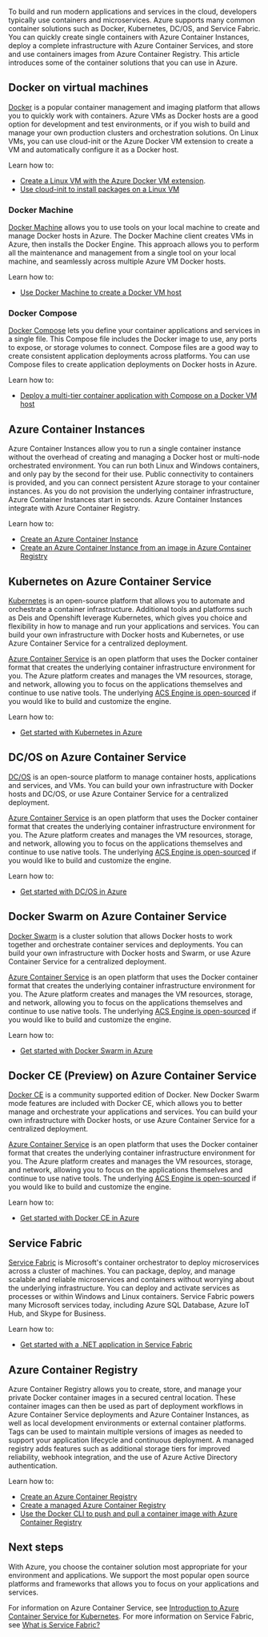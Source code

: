 To build and run modern applications and services in the cloud, developers typically use containers and microservices. Azure supports many common container solutions such as Docker, Kubernetes, DC/OS, and Service Fabric. You can quickly create single containers with Azure Container Instances, deploy a complete infrastructure with Azure Container Services, and store and use containers images from Azure Container Registry. This article introduces some of the container solutions that you can use in Azure.


## Docker on virtual machines
[Docker](https://www.docker.com) is a popular container management and imaging platform that allows you to quickly work with containers. Azure VMs as Docker hosts are a good option for development and test environments, or if you wish to build and manage your own production clusters and orchestration solutions. On Linux VMs, you can use cloud-init or the Azure Docker VM extension to create a VM and automatically configure it as a Docker host. 

Learn how to:

- [Create a Linux VM with the Azure Docker VM extension](../articles/virtual-machines/linux/dockerextension.md).
- [Use cloud-init to install packages on a Linux VM](../articles/virtual-machines/linux/tutorial-automate-vm-deployment.md)

### Docker Machine
[Docker Machine](https://docs.docker.com/machine/overview/) allows you to use tools on your local machine to create and manage Docker hosts in Azure. The Docker Machine client creates VMs in Azure, then installs the Docker Engine. This approach allows you to perform all the maintenance and management from a single tool on your local machine, and seamlessly across multiple Azure VM Docker hosts.

Learn how to:

- [Use Docker Machine to create a Docker VM host](../articles/virtual-machines/linux/docker-machine.md)

### Docker Compose
[Docker Compose](https://docs.docker.com/compose/overview/) lets you define your container applications and services in a single file. This Compose file includes the Docker image to use, any ports to expose, or storage volumes to connect. Compose files are a good way to create consistent application deployments across platforms. You can use Compose files to create application deployments on Docker hosts in Azure.

Learn how to:

- [Deploy a multi-tier container application with Compose on a Docker VM host](../articles/virtual-machines/linux/docker-compose-quickstart.md)


## Azure Container Instances
Azure Container Instances allow you to run a single container instance without the overhead of creating and managing a Docker host or multi-node orchestrated environment. You can run both Linux and Windows containers, and only pay by the second for their use. Public connectivity to containers is provided, and you can connect persistent Azure storage to your container instances. As you do not provision the underlying container infrastructure, Azure Container Instances start in seconds. Azure Container Instances integrate with Azure Container Registry.

Learn how to:

- [Create an Azure Container Instance](../articles/container-instances/container-instances-quickstart.md)
- [Create an Azure Container Instance from an image in Azure Container Registry](../articles/container-instances/container-instances-tutorial-deploy-app.md)


## Kubernetes on Azure Container Service
[Kubernetes](https://kubernetes.io/docs/concepts/overview/what-is-kubernetes/) is an open-source platform that allows you to automate and orchestrate a container infrastructure. Additional tools and platforms such as Deis and Openshift leverage Kubernetes, which gives you choice and flexibility in how to manage and run your applications and services. You can build your own infrastructure with Docker hosts and Kubernetes, or use Azure Container Service for a centralized deployment.

[Azure Container Service](../articles/container-service/kubernetes/container-service-intro-kubernetes.md) is an open platform that uses the Docker container format that creates the underlying container infrastructure environment for you. The Azure platform creates and manages the VM resources, storage, and network, allowing you to focus on the applications themselves and continue to use native tools. The underlying [ACS Engine is open-sourced](https://github.com/Azure/acs-engine) if you would like to build and customize the engine.

Learn how to:

- [Get started with Kubernetes in Azure](../articles/container-service/kubernetes/container-service-kubernetes-walkthrough.md)


## DC/OS on Azure Container Service
[DC/OS](https://dcos.io/) is an open-source platform to manage container hosts, applications and services, and VMs. You can build your own infrastructure with Docker hosts and DC/OS, or use Azure Container Service for a centralized deployment.

[Azure Container Service](../articles/container-service/dcos-swarm/container-service-intro.md) is an open platform that uses the Docker container format that creates the underlying container infrastructure environment for you. The Azure platform creates and manages the VM resources, storage, and network, allowing you to focus on the applications themselves and continue to use native tools. The underlying [ACS Engine is open-sourced](https://github.com/Azure/acs-engine) if you would like to build and customize the engine.

Learn how to:

- [Get started with DC/OS in Azure](../articles/container-service/dcos-swarm/container-service-dcos-quickstart.md)


## Docker Swarm on Azure Container Service
[Docker Swarm](https://docs.docker.com/engine/swarm/key-concepts/) is a cluster solution that allows Docker hosts to work together and orchestrate container services and deployments. You can build your own infrastructure with Docker hosts and Swarm, or use Azure Container Service for a centralized deployment.

[Azure Container Service](../articles/container-service/dcos-swarm/container-service-intro.md) is an open platform that uses the Docker container format that creates the underlying container infrastructure environment for you. The Azure platform creates and manages the VM resources, storage, and network, allowing you to focus on the applications themselves and continue to use native tools. The underlying [ACS Engine is open-sourced](https://github.com/Azure/acs-engine) if you would like to build and customize the engine.

Learn how to:

- [Get started with Docker Swarm in Azure](../articles/container-service/dcos-swarm/container-service-swarm-walkthrough.md)


## Docker CE (Preview) on Azure Container Service
[Docker CE](https://www.docker.com/community-edition) is a community supported edition of Docker. New Docker Swarm mode features are included with Docker CE, which allows you to better manage and orchestrate your applications and services. You can build your own infrastructure with Docker hosts, or use Azure Container Service for a centralized deployment.

[Azure Container Service](../articles/container-service/dcos-swarm/container-service-intro.md) is an open platform that uses the Docker container format that creates the underlying container infrastructure environment for you. The Azure platform creates and manages the VM resources, storage, and network, allowing you to focus on the applications themselves and continue to use native tools. The underlying [ACS Engine is open-sourced](https://github.com/Azure/acs-engine) if you would like to build and customize the engine.

Learn how to:

- [Get started with Docker CE in Azure](../articles/container-service/dcos-swarm/container-service-swarm-mode-walkthrough.md)


## Service Fabric
[Service Fabric](../articles/service-fabric/service-fabric-overview.md) is Microsoft's container orchestrator to deploy microservices across a cluster of machines. You can package, deploy, and manage scalable and reliable microservices and containers without worrying about the underlying infrastructure. You can deploy and activate services as processes or within Windows and Linux containers. Service Fabric powers many Microsoft services today, including Azure SQL Database, Azure IoT Hub, and Skype for Business.

Learn how to:

- [Get started with a .NET application in Service Fabric](../articles/service-fabric/service-fabric-quickstart-dotnet.md)


## Azure Container Registry
Azure Container Registry allows you to create, store, and manage your private Docker container images in a secured central location. These container images can then be used as part of deployment workflows in Azure Container Service deployments and Azure Container Instances, as well as local development environments or external container platforms. Tags can be used to maintain multiple versions of images as needed to support your application lifecycle and continuous deployment. A managed registry adds features such as additional storage tiers for improved reliability, webhook integration, and the use of Azure Active Directory authentication.

Learn how to:
- [Create an Azure Container Registry](../articles/container-registry/container-registry-get-started-portal.md)
- [Create a managed Azure Container Registry](../articles/container-registry/container-registry-managed-get-started-portal.md)
- [Use the Docker CLI to push and pull a container image with Azure Container Registry](../articles/container-registry/container-registry-get-started-docker-cli.md)


## Next steps
With Azure, you choose the container solution most appropriate for your environment and applications. We support the most popular open source platforms and frameworks that allows you to focus on your applications and services.

For information on Azure Container Service, see [Introduction to Azure Container Service for Kubernetes](../articles/container-service/kubernetes/container-service-intro-kubernetes.md). For more information on Service Fabric, see [What is Service Fabric?](../articles/service-fabric/service-fabric-overview.md)